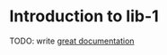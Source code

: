 # Introduction to lib-1

TODO: write [great documentation](http://jacobian.org/writing/what-to-write/)
